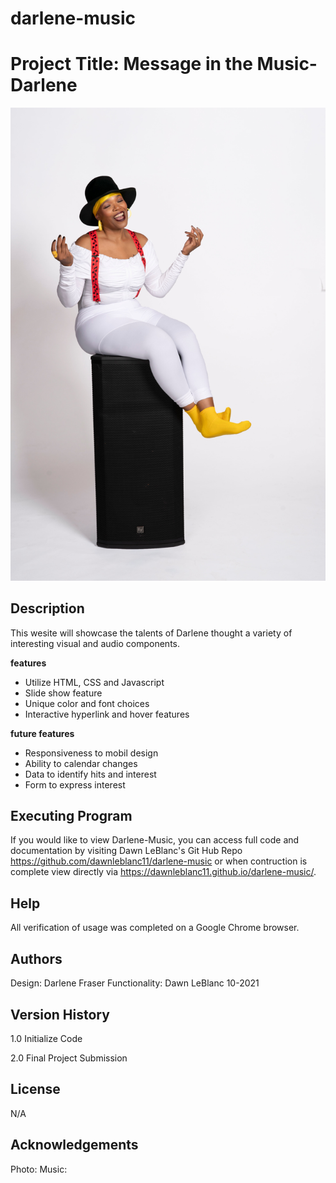 # darlene-music
# Project Title: Message in the Music- Darlene
![Darlene Groove](groove.jpg)
## Description
This wesite will showcase the talents of Darlene thought a variety of interesting visual and audio components.   

**features**
 * Utilize HTML, CSS and Javascript
 * Slide show feature
 * Unique color and font choices
 * Interactive hyperlink and hover features
 

**future features**
 * Responsiveness to mobil design
 * Ability to calendar changes
 * Data to identify hits and interest
 * Form to express interest


## Executing Program
If you would like to view Darlene-Music, you can access full code and documentation by visiting Dawn LeBlanc's Git Hub Repo https://github.com/dawnleblanc11/darlene-music or when contruction is complete view directly via https://dawnleblanc11.github.io/darlene-music/.

## Help
All verification of usage was completed on a Google Chrome browser.

## Authors
Design: Darlene Fraser 
Functionality: Dawn LeBlanc 10-2021

## Version History
1.0 Initialize Code



2.0 Final Project Submission

## License
N/A

## Acknowledgements
Photo:
Music: